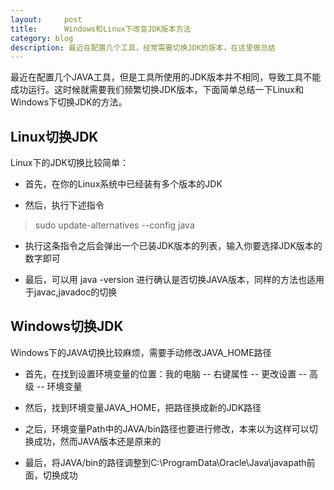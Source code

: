 ```yaml
---
layout:     post
title:      Windows和Linux下改变JDK版本方法
category: blog
description: 最近在配置几个工具，经常需要切换JDK的版本，在这里做总结
---
```


最近在配置几个JAVA工具，但是工具所使用的JDK版本并不相同，导致工具不能成功运行。这时候就需要我们频繁切换JDK版本，下面简单总结一下Linux和Windows下切换JDK的方法。

## Linux切换JDK

Linux下的JDK切换比较简单：

* 首先，在你的Linux系统中已经装有多个版本的JDK

* 然后，执行下述指令

> sudo update-alternatives --config java

* 执行这条指令之后会弹出一个已装JDK版本的列表，输入你要选择JDK版本的数字即可

* 最后，可以用 java -version 进行确认是否切换JAVA版本，同样的方法也适用于javac,javadoc的切换

## Windows切换JDK

Windows下的JAVA切换比较麻烦，需要手动修改JAVA_HOME路径

* 首先，在找到设置环境变量的位置：我的电脑 -- 右键属性 -- 更改设置 -- 高级 -- 环境变量

* 然后，找到环境变量JAVA_HOME，把路径换成新的JDK路径

* 之后，环境变量Path中的JAVA/bin路径也要进行修改，本来以为这样可以切换成功，然而JAVA版本还是原来的

* 最后，将JAVA/bin的路径调整到C:\ProgramData\Oracle\Java\javapath前面，切换成功